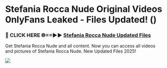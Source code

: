# Stefania Rocca Nude Original Videos 0nlyFans Leaked - Files Updated! ()

<h3>🔴 CLICK HERE 🌐==►► <a href="https://tinyurl.com/2p9ay9w9" rel="nofollow">Stefania Rocca Nude Updated Files</a></h3>

Get Stefania Rocca Nude and all content. Now you can access all videos and pictures of Stefania Rocca Nude. New Updated Files 2025!

[![](https://i.imgur.com/KQgVmj3.gif)](https://tinyurl.com/2p9ay9w9)
